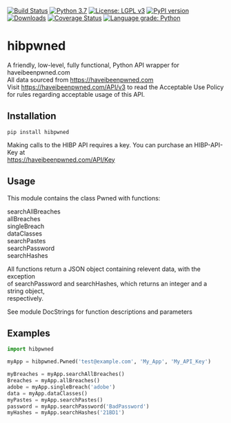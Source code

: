 [![Build Status](https://travis-ci.org/plasticuproject/hibpwned.svg?branch=master)](https://travis-ci.org/plasticuproject/hibpwned)
[![Python 3.7](https://img.shields.io/badge/python-3.6+-blue.svg)](https://www.python.org/downloads/release/python-370/)
[![License: LGPL v3](https://img.shields.io/badge/License-LGPL%20v3-blue.svg)](https://www.gnu.org/licenses/lgpl-3.0)
[![PyPI version](https://badge.fury.io/py/hibpwned.svg)](https://badge.fury.io/py/hibpwned)
[![Downloads](https://pepy.tech/badge/hibpwned)](https://pepy.tech/project/hibpwned)
[![Coverage Status](https://coveralls.io/repos/github/plasticuproject/hibpwned/badge.svg?branch=master)](https://coveralls.io/github/plasticuproject/hibpwned?branch=master)
[![Language grade: Python](https://img.shields.io/lgtm/grade/python/g/plasticuproject/hibpwned.svg?logo=lgtm&logoWidth=18)](https://lgtm.com/projects/g/plasticuproject/hibpwned/context:python)
# hibpwned
A friendly, low-level, fully functional, Python API wrapper for haveibeenpwned.com <br/>
All data sourced from https://haveibeenpwned.com <br/>
Visit https://haveibeenpwned.com/API/v3 to read the Acceptable Use Policy <br/>
for rules regarding acceptable usage of this API. <br/>


## Installation
```
pip install hibpwned
```
Making calls to the HIBP API requires a key. You can purchase an HIBP-API-Key at <br/>
https://haveibeenpwned.com/API/Key


## Usage
This module contains the class Pwned with functions: <br/>

searchAllBreaches <br/>
allBreaches <br/>
singleBreach <br/>
dataClasses <br/>
searchPastes <br/>
searchPassword <br/>
searchHashes <br/>

All functions return a JSON object containing relevent data, with the exception <br/>
of searchPassword and searchHashes, which returns an integer and a string object, <br/>
respectively. <br/>

See module DocStrings for function descriptions and parameters <br/>


## Examples
```python
import hibpwned

myApp = hibpwned.Pwned('test@example.com', 'My_App', 'My_API_Key')

myBreaches = myApp.searchAllBreaches()
Breaches = myApp.allBreaches()
adobe = myApp.singleBreach('adobe')
data = myApp.dataClasses()
myPastes = myApp.searchPastes()
password = myApp.searchPassword('BadPassword')
myHashes = myApp.searchHashes('21BD1')
```

